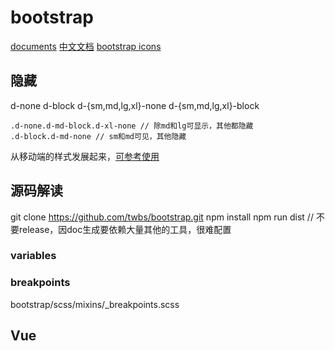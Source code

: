 
# bootstrap

[documents](https://getbootstrap.com/docs/versions/)
[中文文档](https://www.bootcss.com/)
[bootstrap icons](https://icons.getbootstrap.com/)


## 隐藏

d-none
d-block
d-{sm,md,lg,xl}-none
d-{sm,md,lg,xl}-block

```pug
.d-none.d-md-block.d-xl-none // 除md和lg可显示，其他都隐藏
.d-block.d-md-none // sm和md可见，其他隐藏
```



从移动端的样式发展起来，[可参考使用](https://github.com/lmj01/masteralign-web.git)

## 源码解读

git clone https://github.com/twbs/bootstrap.git
npm install
npm run dist // 不要release，因doc生成要依赖大量其他的工具，很难配置

### variables

### breakpoints
bootstrap/scss/mixins/_breakpoints.scss



## Vue

